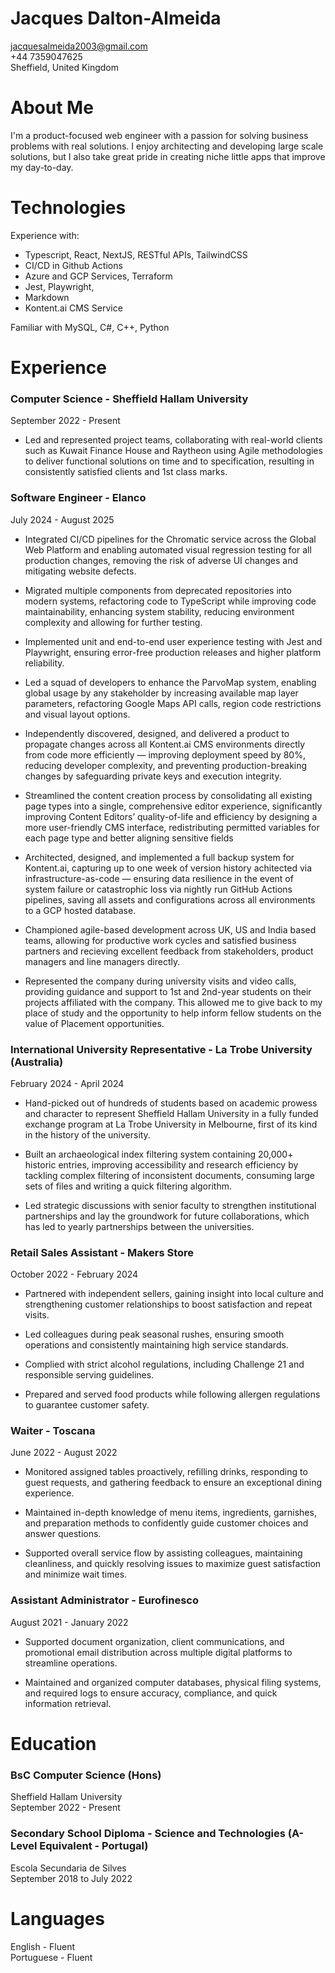 # Jacques Dalton-Almeida

jacquesalmeida2003@gmail.com  
+44 7359047625  
Sheffield, United Kingdom

# About Me

I'm a product-focused web engineer with a passion for solving business problems with real solutions. I enjoy architecting and developing large scale solutions, but I also take great pride in creating niche little apps that improve my day-to-day.

# Technologies

Experience with: 

- Typescript, React, NextJS, RESTful APIs, TailwindCSS
- CI/CD in Github Actions
- Azure and GCP Services, Terraform
- Jest, Playwright,
- Markdown
- Kontent.ai CMS Service

Familiar with MySQL, C#, C++, Python

# Experience

### Computer Science - Sheffield Hallam University

September 2022 - Present

- Led and represented project teams, collaborating with real-world clients such as Kuwait Finance House and Raytheon using Agile methodologies to deliver functional solutions on time and to specification, resulting in consistently satisfied clients and 1st class marks.

### Software Engineer - Elanco

July 2024 - August 2025

- Integrated CI/CD pipelines for the Chromatic service across the Global Web Platform and enabling automated visual regression testing for all production changes, removing the risk of adverse UI changes and mitigating website defects.

- Migrated multiple components from deprecated repositories into modern systems, refactoring code to TypeScript while improving code maintainability, enhancing system stability, reducing environment complexity and allowing for further testing.

- Implemented unit and end-to-end user experience testing with Jest and Playwright, ensuring error-free production releases and higher platform reliability.

- Led a squad of developers to enhance the ParvoMap system, enabling global usage by any stakeholder by increasing available map layer parameters, refactoring Google Maps API calls, region code restrictions and visual layout options.

- Independently discovered, designed, and delivered a product to propagate changes across all Kontent.ai CMS environments directly from code more efficiently — improving deployment speed by 80%, reducing developer complexity, and preventing production-breaking changes by safeguarding private keys and execution integrity.

- Streamlined the content creation process by consolidating all existing page types into a single, comprehensive editor experience, significantly improving Content Editors’ quality-of-life and efficiency by designing a more user-friendly CMS interface, redistributing permitted variables for each page type and better aligning sensitive fields  

- Architected, designed, and implemented a full backup system for Kontent.ai, capturing up to one week of version history achitected via infrastructure-as-code — ensuring data resilience in the event of system failure or catastrophic loss via nightly run GitHub Actions pipelines, saving all assets and configurations across all environments to a GCP hosted database.

- Championed agile-based development across UK, US and India based teams, allowing for productive work cycles and satisfied business partners and recieving excellent feedback from stakeholders, product managers and line managers directly.

- Represented the company during university visits and video calls, providing guidance and support to 1st and 2nd-year students on their projects affiliated with the company. This allowed me to give back to my place of study and the opportunity to help inform fellow students on the value of Placement opportunities.

### International University Representative - La Trobe University (Australia)

February 2024 - April 2024

- Hand-picked out of hundreds of students based on academic prowess and character to represent Sheffield Hallam University in a fully funded exchange program at La Trobe University in Melbourne, first of its kind in the history of the university.

- Built an archaeological index filtering system containing 20,000+ historic entries, improving accessibility and research efficiency by tackling complex filtering of inconsistent documents, consuming large sets of files and writing a quick filtering algorithm.

- Led strategic discussions with senior faculty to strengthen institutional partnerships and lay the groundwork for future collaborations, which has led to yearly partnerships between the universities.

### Retail Sales Assistant - Makers Store

October 2022 - February 2024

- Partnered with independent sellers, gaining insight into local culture and strengthening customer relationships to boost satisfaction and repeat visits.

- Led colleagues during peak seasonal rushes, ensuring smooth operations and consistently maintaining high service standards.

- Complied with strict alcohol regulations, including Challenge 21 and responsible serving guidelines.

- Prepared and served food products while following allergen regulations to guarantee customer safety.

### Waiter - Toscana

June 2022 - August 2022

- Monitored assigned tables proactively, refilling drinks, responding to guest requests, and gathering feedback to ensure an exceptional dining experience.

- Maintained in-depth knowledge of menu items, ingredients, garnishes, and preparation methods to confidently guide customer choices and answer questions.

- Supported overall service flow by assisting colleagues, maintaining cleanliness, and quickly resolving issues to maximize guest satisfaction and minimize wait times.

### Assistant Administrator - Eurofinesco

August 2021 - January 2022

- Supported document organization, client communications, and promotional email distribution across multiple digital platforms to streamline operations.

- Maintained and organized computer databases, physical filing systems, and required logs to ensure accuracy, compliance, and quick information retrieval.

# Education

### BsC Computer Science (Hons)

Sheffield Hallam University  
September 2022 - Present

### Secondary School Diploma - Science and Technologies (A-Level Equivalent - Portugal)

Escola Secundaria de Silves  
September 2018 to July 2022

# Languages

English - Fluent  
Portuguese - Fluent
